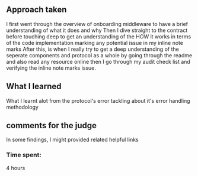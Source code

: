 ## Approach taken
I first went through the overview of onboarding middleware to have a brief understanding of what it does and why
Then I dive straight to the contract before touching deep to get an understanding of the HOW it works in terms of the code implementation marking any potential issue in my inline note marks
After this, is when I really try to get a deep understanding of the seperate components and protocol as a whole by going through the readme and also read any resource online
then I go through my audit check list and verifying the inline note marks issue.

## What I learned
What I learnt alot from the protocol's error tackling about it's error handling methodology

## comments for the judge
In some findings, I might provided related helpful links

### Time spent:
4 hours